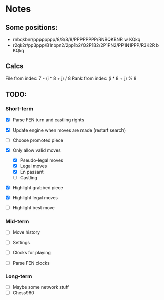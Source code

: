# Notes

## Some positions:

* rnbqkbnr/pppppppp/8/8/8/8/PPPPPPPP/RNBQKBNR w KQkq
* r2qk2r/pp3ppp/B1nbpn2/2pp1b2/Q2P1B2/2P1PN2/PP1N1PPP/R3K2R b KQkq


## Calcs

File from index: 7 - (i * 8 + j) / 8
Rank from index: (i * 8 + j) % 8


## TODO:

### Short-term

- [x] Parse FEN turn and castling rights
- [x] Update engine when moves are made (restart search)
- [ ] Choose promoted piece
- [x] Only allow valid moves
    - [x] Pseudo-legal moves
    - [x] Legal moves
    - [x] En passant
    - [ ] Castling
- [x] Highlight grabbed piece
- [x] Highlight legal moves
- [ ] Highlight best move


### Mid-term

- [ ] Move history
- [ ] Settings 
- [ ] Clocks for playing
- [ ] Parse FEN clocks


### Long-term

- [ ] Maybe some network stuff
- [ ] Chess960